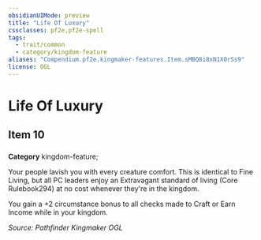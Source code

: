 ```yaml
---
obsidianUIMode: preview
title: "Life Of Luxury"
cssclasses: pf2e,pf2e-spell
tags:
  - trait/common
  - category/kingdom-feature
aliases: "Compendium.pf2e.kingmaker-features.Item.sMBQ8i8xN1X0rSs9"
license: OGL
---
```

# Life Of Luxury
## Item 10
### 

**Category** kingdom-feature; 




Your people lavish you with every creature comfort. This is identical to Fine Living, but all PC leaders enjoy an Extravagant standard of living (Core Rulebook294) at no cost whenever they're in the kingdom.

You gain a +2 circumstance bonus to all checks made to Craft or Earn Income while in your kingdom.

*Source: Pathfinder Kingmaker*
*OGL*